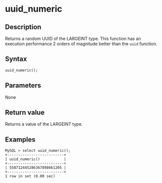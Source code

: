 ---
---

# uuid_numeric

## Description

Returns a random UUID of the LARGEINT type. This function has an execution performance 2 orders of magnitude better than the `uuid` function.

## Syntax

```Haskell
uuid_numeric();
```

## Parameters

None

## Return value

Returns a value of the LARGEINT type.

## Examples

```Plain Text
MySQL > select uuid_numeric();
+--------------------------+
| uuid_numeric()           |
+--------------------------+
| 558712445286367898661205 |
+--------------------------+
1 row in set (0.00 sec)
```

